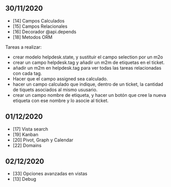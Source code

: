 ## 30/11/2020 

- [14] Campos Calculados
- [15] Campos Relacionales
- [16] Decorador @api.depends
- [18] Metodos ORM

Tareas a realizar:
- crear modelo helpdesk.state, y sustituir el campo selection por un m2o
- crear un campo helpdesk.tag y añadir un m2m de etiquetas en el ticket.
- añadir un m2m en helpdesk.tag para ver todas las tareas relacionadas con cada tag.
- Hacer que el campo assigned sea calculado.
- hacer un campo calculado que indique, dentro de un ticket, la cantidad de tiquets asociados al mismo ususario.
- crear un campo nombre de etiqueta, y hacer un botón que cree la nueva etiqueta con ese nombre y lo asocie al ticket.

## 01/12/2020

- [17] Vista search
- [19] Kanban
- [20] Pivot, Graph y Calendar
- [22] Domains

## 02/12/2020

- [33] Opciones avanzadas en vistas
- [13] Debug
